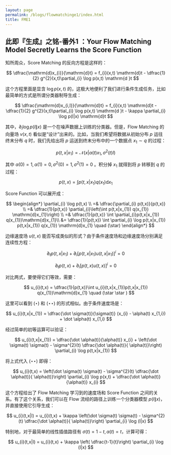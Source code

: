 ```yaml
---
layout: page
permalink: /blogs/flowmatchinge1/index.html
title: FME1
---
```


## 此即『生成』之铭-番外1 ：Your Flow Matching Model Secretly Learns the Score Function


知所周众，Score Matching 的反向方程是这样的：

$$
\dfrac{\mathrm{d}x_{i}}{\mathrm{d}t} = f_{i}(x,t)  \mathrm{d}t -  \dfrac{1}{2} g^{2}(x,t)\partial_{i} \log p(x,t) \mathrm{d }t 
$$

这个方程里面是显含 $\log p(x,t)$ 的，这极大地便利了我们进行条件生成任务，比如最简单的方式是所谓分类器制导生成：

$$
\dfrac{\mathrm{d}x_{i,l}}{\mathrm{d}t} = f_{i}(x,t)  \mathrm{d}t -  \dfrac{1}{2} g^{2}(x,t)\partial_{i} \log p(x,t) \mathrm{d }t  - \kappa \partial_{i} \log p(l|x) \mathrm{d}t
$$

其中，$\partial_{i} \log p(l\|x)$ 是一个在噪声数据上训练的分类器。但是，Flow Matching 的向量场 $v(x,t)$ 看似是“设计”出来的。比如，当我们希望将数据从初始分布 $p$ 运往终末分布 $q$ 时，我们先给出将 $p$ 运送到终末分布中的一个数据点 $x_{1} \sim q$ 的过程：

$$
p(t,x|x_{1}) = \mathcal{N}(x|\alpha(t) x_{1} , \sigma^{2}(t) I)
$$

其中 $\alpha (0)=1,\alpha (1)=0,\sigma^{2} (0)=1,\sigma^{2} (1)=0$ 。积分掉 $x_{1}$ 就得到将 $p$ 转移到 $q$ 的过程：

$$
p(t,x) = \int p(t,x|x_{1})q(x_{1})  \mathrm{d}x_{1}
$$

Score Function 可以展开成：

$$
\begin{align*}
\partial_{i} \log  p(t,x) \\
=& \dfrac{\partial_{i} p(t,x)}{p(t,x)} \\
=& \dfrac{1}{p(t,x)} \partial_{i}\left(\int p(t,x|x_{1}) q(x_{1}) \mathrm{d}x_{1}\right) \\
=& \dfrac{1}{p(t,x)} \int \partial_{i}p(t,x|x_{1}) q(x_{1})\mathrm{d}x_{1}\\
&= \dfrac{1}{p(t,x)} \int \partial_{i} \log  p(t,x|x_{1})  p(t,x|x_{1}) q(x_{1}) \mathrm{d}x_{1} \quad  (\star)
\end{align*}
$$

边缘速度场 $u(t,x)$ 能否写成类似的形式？由于条件速度场和边缘速度场分别满足连续性方程：

$$
\partial_{t}p(t,x|x_{1}) + \partial_{i} [p(t,x|x_{1}) u(t,x|x_{1})]^{i} = 0
$$

$$
\partial_{t} p(t,x) + \partial_{i}[p(t,x) u(t,x)]^{i} = 0 
$$

对比两式，要使得它们等效，需要：

$$
 u_{i}(t,x) = \dfrac{1}{p(t,x)}\int  u_{i}(t,x|x_{1})p(t,x|x_{1})  q(x_{1})\mathrm{d}x_{1}   \quad (\star \star )
$$

这里可以看到 $(\star )$ 和 $(\star \star)$ 的形式相似。由于条件速度场是：

$$
u_{i}(t,x|x_{1}) = \dfrac{\dot \sigma(t)}{\sigma(t)} (x_{i} - \alpha(t) x_{1,i}) + \dot \alpha(t)  x_{1,i} 
$$

经过简单的初等运算可以验证：

$$
u_{i}(t,x|x_{1}) = \dfrac{\dot \alpha(t)}{\alpha(t)} x_{i} + \left(\dot \sigma(t) \sigma(t) - \sigma^{2}(t)  \dfrac{\dot  \alpha(t)}{ \alpha(t)}\right) \partial_{i} \log  p(t,x|x_{1}) 
$$

将上式代入 $(\star\star)$ 即得：

$$
u_{i}(t,x) = \left(\dot \sigma(t) \sigma(t) - \sigma^{2}(t)  \dfrac{\dot  \alpha(t)}{ \alpha(t)}\right) \partial_{i} \log p(x,t) + \dfrac{\dot \alpha(t)}{\alpha(t)} x_{i}
$$

这个方程给出了 Flow Matching 学习到的速度场和 Score Function 之间的关系。有了这个关系，我们可以在 Flow 流经的路径上训练一个分类器模型 $p(l\|x)$，并直接使用它引导生成：

$$
u_{i}(t,x|l) = u_{i}(t,x) + \kappa \left(\dot \sigma(t) \sigma(t) - \sigma^{2}(t)  \dfrac{\dot  \alpha(t)}{ \alpha(t)}\right) \partial_{i} \log (l|x)
$$

特别地，对于最简单的线性插值路径有 $\sigma (t) =1-t,\alpha (t) = t$，计算可得：

$$
u_{i}(t,x|l) = u_{i}(t,x) + \kappa \left( \dfrac{t-1}{t}\right) \partial_{i} \log (l|x)
$$
